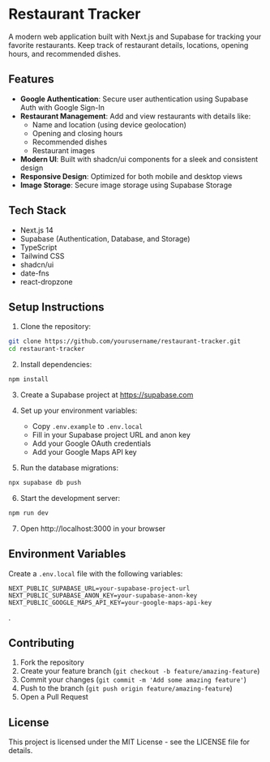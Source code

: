 # Restaurant Tracker

A modern web application built with Next.js and Supabase for tracking your favorite restaurants. Keep track of restaurant details, locations, opening hours, and recommended dishes.

## Features

- **Google Authentication**: Secure user authentication using Supabase Auth with Google Sign-In
- **Restaurant Management**: Add and view restaurants with details like:
  - Name and location (using device geolocation)
  - Opening and closing hours
  - Recommended dishes
  - Restaurant images
- **Modern UI**: Built with shadcn/ui components for a sleek and consistent design
- **Responsive Design**: Optimized for both mobile and desktop views
- **Image Storage**: Secure image storage using Supabase Storage

## Tech Stack

- Next.js 14
- Supabase (Authentication, Database, and Storage)
- TypeScript
- Tailwind CSS
- shadcn/ui
- date-fns
- react-dropzone

## Setup Instructions

1. Clone the repository:
```bash
git clone https://github.com/yourusername/restaurant-tracker.git
cd restaurant-tracker
```

2. Install dependencies:
```bash
npm install
```

3. Create a Supabase project at https://supabase.com

4. Set up your environment variables:
   - Copy `.env.example` to `.env.local`
   - Fill in your Supabase project URL and anon key
   - Add your Google OAuth credentials
   - Add your Google Maps API key

5. Run the database migrations:
```bash
npx supabase db push
```

6. Start the development server:
```bash
npm run dev
```

7. Open http://localhost:3000 in your browser

## Environment Variables

Create a `.env.local` file with the following variables:
```
NEXT_PUBLIC_SUPABASE_URL=your-supabase-project-url
NEXT_PUBLIC_SUPABASE_ANON_KEY=your-supabase-anon-key
NEXT_PUBLIC_GOOGLE_MAPS_API_KEY=your-google-maps-api-key
```
.

## Contributing

1. Fork the repository
2. Create your feature branch (`git checkout -b feature/amazing-feature`)
3. Commit your changes (`git commit -m 'Add some amazing feature'`)
4. Push to the branch (`git push origin feature/amazing-feature`)
5. Open a Pull Request

## License

This project is licensed under the MIT License - see the LICENSE file for details.
